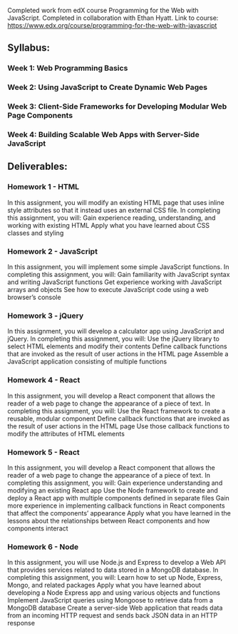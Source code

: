 Completed work from edX course Programming for the Web with JavaScript. Completed in collaboration with Ethan Hyatt.
Link to course: https://www.edx.org/course/programming-for-the-web-with-javascript

## Syllabus:

### Week 1: Web Programming Basics
 
 ### Week 2: Using JavaScript to Create Dynamic Web Pages
 
 ### Week 3: Client-Side Frameworks for Developing Modular Web Page Components
 
 ### Week 4: Building Scalable Web Apps with Server-Side JavaScript

## Deliverables:

### Homework 1 - HTML
In this assignment, you will modify an existing HTML page that uses inline style attributes so that it instead uses an external CSS file.
In completing this assignment, you will:
Gain experience reading, understanding, and working with existing HTML
Apply what you have learned about CSS classes and styling

### Homework 2 - JavaScript
In this assignment, you will implement some simple JavaScript functions.
In completing this assignment, you will:
Gain familiarity with JavaScript syntax and writing JavaScript functions
Get experience working with JavaScript arrays and objects
See how to execute JavaScript code using a web browser’s console

### Homework 3 - jQuery
In this assignment, you will develop a calculator app using JavaScript and jQuery. 
In completing this assignment, you will:
Use the jQuery library to select HTML elements and modify their contents
Define callback functions that are invoked as the result of user actions in the HTML page
Assemble a JavaScript application consisting of multiple functions

### Homework 4 - React
In this assignment, you will develop a React component that allows the reader of a web page to change the appearance of a piece of text.
In completing this assignment, you will:
Use the React framework to create a reusable, modular component
Define callback functions that are invoked as the result of user actions in the HTML page
Use those callback functions to modify the attributes of HTML elements
 
### Homework 5 - React
In this assignment, you will develop a React component that allows the reader of a web page to change the appearance of a piece of text.
In completing this assignment, you will:
Gain experience understanding and modifying an existing React app
Use the Node framework to create and deploy a React app with multiple components defined in separate files
Gain more experience in implementing callback functions in React components that affect the components’ appearance
Apply what you have learned in the lessons about the relationships between React components and how components interact
 
### Homework 6 - Node
In this assignment, you will use Node.js and Express to develop a Web API that provides services related to data stored in a MongoDB database.
In completing this assignment, you will:
Learn how to set up Node, Express, Mongo, and related packages
Apply what you have learned about developing a Node Express app and using various objects and functions
Implement JavaScript queries using Mongoose to retrieve data from a MongoDB database
Create a server-side Web application that reads data from an incoming HTTP request and sends back JSON data in an HTTP response
 



